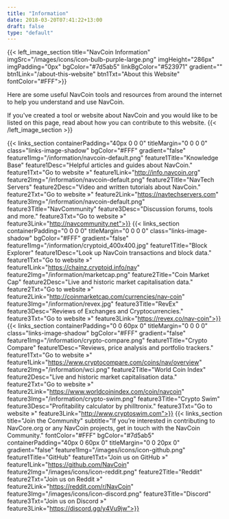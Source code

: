 ```yaml
---
title: "Information"
date: 2018-03-20T07:41:22+13:00
draft: false
type: "default"
---
```


{{< left_image_section
    title="NavCoin Information"
    imgSrc="/images/icons/icon-bulb-purple-large.png"
    imgHeight="286px"
    imgPadding="0px"
    bgColor="#7d5ab5"
    linkBgColor="#523971"
    gradient=""
    btn1Link="/about-this-website"
    btn1Txt="About this Website"
    fontColor="#FFF">}}
<p>Here are some useful NavCoin tools and resources from around the internet to help you understand and use NavCoin.</p>
<p>If you've created a tool or website about NavCoin and you would like to be listed on this page, read about how you can contribute to this website.
{{< /left_image_section >}}

{{< links_section
    containerPadding="40px 0 0 0"
    titleMargin="0 0 0 0"
    class="links-image-shadow"
    bgColor="#FFF"
    gradient="false"
    feature1Img="/information/navcoin-default.png"
    feature1Title="Knowledge Base"
    feature1Desc="Helpful articles and guides about NavCoin."
    feature1Txt="Go to website »"
    feature1Link="http://info.navcoin.org"
    feature2Img="/information/navcoin-default.png"
    feature2Title="NavTech Servers"
    feature2Desc="Video and written tutorials about NavCoin."
    feature2Txt="Go to website »"
    feature2Link="https://navtechservers.com"
    feature3Img="/information/navcoin-default.png"
    feature3Title="NavCommunity"
    feature3Desc="Discussion forums, tools and more."
    feature3Txt="Go to website »"
    feature3Link="http://navcommunity.net">}}
{{< links_section
    containerPadding="0 0 0 0"
    titleMargin="0 0 0 0"
    class="links-image-shadow"
    bgColor="#FFF"
    gradient="false"
    feature1Img="/information/cryptoid_400x400.jpg"
    feature1Title="Block Explorer"
    feature1Desc="Look up NavCoin transactions and block data."
    feature1Txt="Go to website »"
    feature1Link="https://chainz.cryptoid.info/nav"
    feature2Img="/information/marketcap.png"
    feature2Title="Coin Market Cap"
    feature2Desc="Live and historic market capitalisation data."
    feature2Txt="Go to website »"
    feature2Link="http://coinmarketcap.com/currencies/nav-coin"
    feature3Img="/information/revex.jpg"
    feature3Title="RevEx"
    feature3Desc="Reviews of Exchanges and Cryptocurrencies."
    feature3Txt="Go to website »"
    feature3Link="https://revex.co/nav-coin">}}
{{< links_section
    containerPadding="0 0 60px 0"
    titleMargin="0 0 0 0"
    class="links-image-shadow"
    bgColor="#FFF"
    gradient="false"
    feature1Img="/information/crypto-compare.png"
    feature1Title="Crypto Compare"
    feature1Desc="Reviews, price analysis and portfolio trackers."
    feature1Txt="Go to website »"
    feature1Link="https://www.cryptocompare.com/coins/nav/overview"
    feature2Img="/information/wci.png"
    feature2Title="World Coin Index"
    feature2Desc="Live and historic market capitalisation data."
    feature2Txt="Go to website »"
    feature2Link="https://www.worldcoinindex.com/coin/navcoin"
    feature3Img="/information/crypto-swim.png"
    feature3Title="Crypto Swim"
    feature3Desc="Profitability calculator by philltronix."
    feature3Txt="Go to website »"
    feature3Link="http://www.cryptoswim.com">}}
{{< links_section
    title="Join the Community"
    subtitle="If you’re interested in contributing to NavCore.org or any NavCoin projects, get in touch with the NavCoin Community."
    fontColor="#FFF"
    bgColor="#7d5ab5"
    containerPadding="40px 0 60px 0"
    titleMargin="0 0 20px 0"
    gradient="false"
    feature1Img="/images/icons/icon-github.png"
    feature1Title="GitHub"
    feature1Txt="Join us on GitHub »"
    feature1Link="https://github.com/NavCoin"
    feature2Img="/images/icons/icon-reddit.png"
    feature2Title="Reddit"
    feature2Txt="Join us on Reddit »"
    feature2Link="https://reddit.com/r/NavCoin"
    feature3Img="/images/icons/icon-discord.png"
    feature3Title="Discord"
    feature3Txt="Join us on Discord »"
    feature3Link="https://discord.gg/y4Vu9jw">}}
